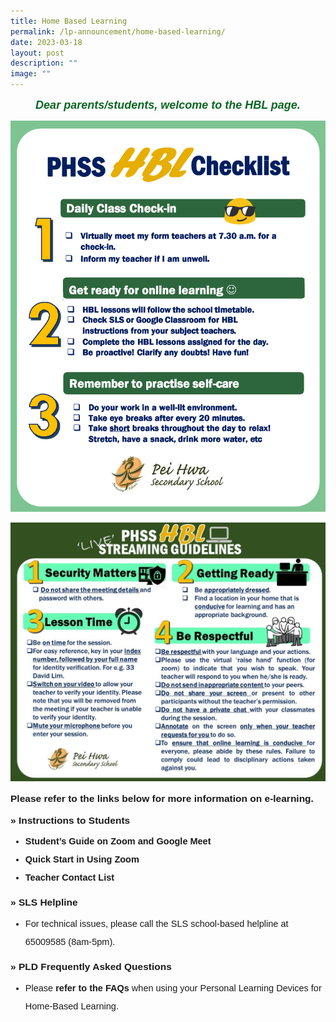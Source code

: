 ```yaml
---
title: Home Based Learning
permalink: /lp-announcement/home-based-learning/
date: 2023-03-18
layout: post
description: ""
image: ""
---
```

<h5 style="font-weight: 700;margin: 0;color:#0B6623;font-size:18px;margin-top:15px; font-family:sans-serif;text-align:center;" class="header">Dear parents/students, welcome to the HBL page.</h5>

<img src="/images/student-hbl-checklist-2023-1.png"> <br>

<img src="/images/LIVE_Streaming_Guidelines-1024x843.jpeg">

<p style="margin-top:15px;font-size:15.5px;"><strong style="font-family:sans-serif;">Please refer to the links below for more information on e-learning.</strong></p>

<p style="margin-top:15px;font-size:15.5px;"><strong style="font-family:sans-serif;">»&nbsp;Instructions to Students</strong></p>

<ul style="margin-top:-5px;">
<li style="font-size:14.5px; line-height:2;font-family:sans-serif;"><a href="https://drive.google.com/file/d/1zze4BCpJELyFj3Ym0pwRQEtZmpvV3ob3/view" style="font-size:14.5px; line-height:1.5;font-family:sans-serif;font-weight:bold;text-decoration: none;">Student’s Guide on Zoom and Google Meet</a>
	</li>
<li style="font-size:14.5px; line-height:2;font-family:sans-serif;"><a href="https://peihwasec.moe.edu.sg/lp_announcement/quick-start" style="font-size:14.5px; line-height:1.5;font-family:sans-serif;font-weight:bold;text-decoration: none;">Quick Start in Using Zoom</a>
	</li>
	<li style="font-size:14.5px; line-height:2;font-family:sans-serif;"><a href="https://drive.google.com/drive/u/1/folders/1rgbES6RnlRk0JKFuzZHjrghdm_qug6Hp" style="font-size:14.5px; line-height:1.5;font-family:sans-serif;font-weight:bold;text-decoration: none;">Teacher Contact List</a>
	</li>
</ul>

<p style="margin-top:15px;font-size:15.5px;"><strong style="font-family:sans-serif;">»&nbsp;SLS Helpline</strong></p>

<ul style="margin-top:-5px;">
	<li style="font-size:14.5px; line-height:2;font-family:sans-serif;">For technical issues, please call the SLS school-based helpline at 65009585 (8am-5pm).</li>
</ul>

<p style="margin-top:15.5px;font-size:15.5px;"><strong style="font-family:sans-serif;">»&nbsp;PLD Frequently Asked Questions</strong></p>

<ul style="margin-top:-5px;">
	<li style="font-size:14.5px; line-height:2;font-family:sans-serif;">Please&nbsp;<a href="/pld-faqs/" style="font-size:14.5px; line-height:1.5;font-family:sans-serif;font-weight:bold;text-decoration: none;">refer to the FAQs</a>&nbsp;when using your Personal Learning Devices for Home-Based Learning.<p></p>
</li>
</ul>